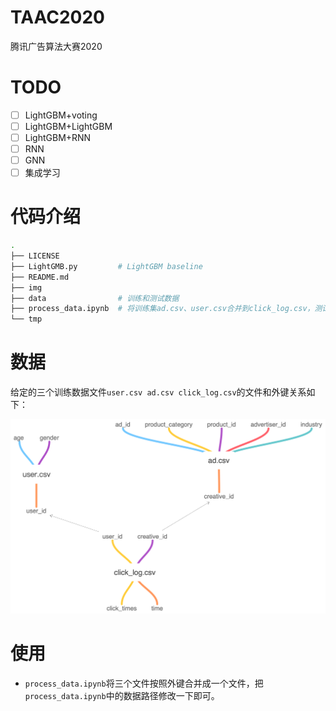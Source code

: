 # TAAC2020
腾讯广告算法大赛2020

# TODO

- [ ] LightGBM+voting
- [ ] LightGBM+LightGBM
- [ ] LightGBM+RNN
- [ ] RNN
- [ ] GNN
- [ ] 集成学习

# 代码介绍

```bash
.
├── LICENSE
├── LightGMB.py         # LightGBM baseline
├── README.md
├── img
├── data                # 训练和测试数据
├── process_data.ipynb  # 将训练集ad.csv、user.csv合并到click_log.csv，测试集中的ad.csv合并到click_log.csv
└── tmp
```

# 数据

给定的三个训练数据文件`user.csv ad.csv click_log.csv`的文件和外键关系如下：

![](img/TAAC2020.png)

# 使用
- `process_data.ipynb`将三个文件按照外键合并成一个文件，把`process_data.ipynb`中的数据路径修改一下即可。

